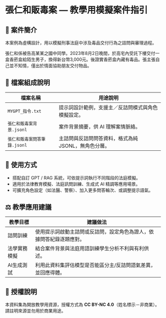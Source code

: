 
# 張仁和販毒案 — 教學用模擬案件指引

## 📘 案件簡介
本案例為虛構設計，用以模擬刑事法庭中涉及毒品交付行為之詰問與審理過程。

張仁和係被告高某某之國中同學。2023年8月2日晚間，於高宅內受託下樓交付一盒香菸盒給陌生男子，換得新台幣3,000元。後證實香菸盒內藏有毒品。張主張自己並不知情，僅出於情面協助朋友交付物品。

## 🧱 檔案組成說明

| 檔案名稱 | 用途說明 |
|----------------------------|------------------------------------------------|
| `MYGPT_指令.txt`             | 提示詞設計範例，支援主／反詰問模式與角色模擬設定。 |
| `張仁和販毒案背景.jsonl`     | 案件背景摘要，供 AI 理解案情脈絡。 |
| `張仁和販毒案問答筆錄.jsonl` | 主詰問與反詰問問答資料，格式為純 JSONL，無角色分層。 |

## 🧪 使用方式
- 搭配自訂 GPT / RAG 系統，可依提示詞執行不同階段的法庭模擬。
- 適用於法律教育模擬、法庭訊問訓練、生成式 AI 精調等應用場景。
- 可擴充角色設定（如法醫、警察）、加入更多問答輪次、或調整提示語氣。

## ⚖️ 教學應用建議

| 教學目標 | 建議做法 |
|-----------|----------|
| 詰問訓練 | 使用提示詞啟動主詰問或反詰問，設定角色為證人，依據問答紀錄逐題應對。 |
| 法學實務模擬 | 結合案件背景與法庭用語訓練學生分析不利與有利供述。 |
| AI生成測試 | 利用此資料集評估模型是否能區分主/反詰問語氣差異，並回應得體。 |

## 📜 授權說明
本資料集為開放教學用資源，授權方式為 **CC BY-NC 4.0**（姓名標示－非商業）。請註明來源並勿用於商業用途。
